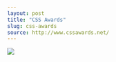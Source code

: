 ```yaml
---
layout: post
title: "CSS Awards"
slug: css-awards
source: http://www.cssawards.net/
---
```


<img src="{{ site.url }}/assets/img/screenshots/css-awards.jpg">
